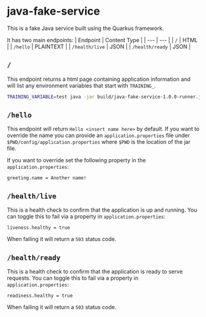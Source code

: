 # java-fake-service

This is a fake Java service built using the Quarkus framework.

It has two main endpoints:
| Endpoint | Content Type |
| --- | --- |
| `/` | HTML |
| `/hello` | PLAINTEXT |
| `/health/live` | JSON |
| `/health/ready` | JSON |

## `/`

This endpoint returns a html page containing application information and will list any environment variables that start with `TRAINING_`.

```bash
TRAINING_VARIABLE=test java -jar build/java-fake-service-1.0.0-runner.jar
```

## `/hello`

This endpoint will return `Hello <insert name here>` by default. If you want to override the name you can provide an `application.properties` file under `$PWD/config/application.properties` where `$PWD` is the location of the jar file.

If you want to override set the following property in the `application.properties`:

```properties
greeting.name = Another name!
```

## `/health/live`

This is a health check to confirm that the application is up and running. You can toggle this to fail via a property in `application.properties`:

```properties
liveness.healthy = true
```

When failing it will return a `503` status code.

## `/health/ready`

This is a health check to confirm that the application is ready to serve requests. You can toggle this to fail via a property in `application.properties`:
                                                                                   
```properties
readiness.healthy = true
```

When failing it will return a `503` status code.
